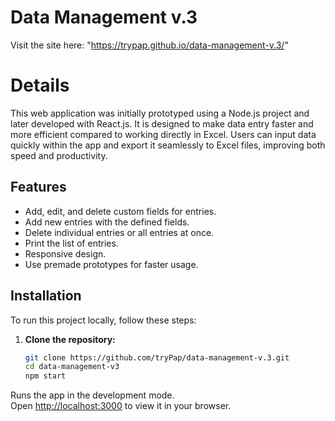 # Data Management v.3

Visit the site here: "https://trypap.github.io/data-management-v.3/"

# Details
This web application was initially prototyped using a Node.js project and later developed with React.js.
It is designed to make data entry faster and more efficient compared to working directly in Excel.
Users can input data quickly within the app and export it seamlessly to Excel files, 
improving both speed and productivity.

## Features

- Add, edit, and delete custom fields for entries.
- Add new entries with the defined fields.
- Delete individual entries or all entries at once.
- Print the list of entries.
- Responsive design.
- Use premade prototypes for faster usage.

## Installation

To run this project locally, follow these steps:

1. **Clone the repository:**

   ```sh
   git clone https://github.com/tryPap/data-management-v.3.git
   cd data-management-v3
   npm start

Runs the app in the development mode.\
Open [http://localhost:3000](http://localhost:3000) to view it in your browser.

